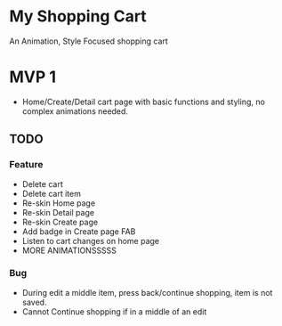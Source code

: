 # My Shopping Cart

An Animation, Style Focused shopping cart

# MVP 1

- Home/Create/Detail cart page with basic functions and styling, no complex animations needed.

## TODO

### Feature

- Delete cart
- Delete cart item
- Re-skin Home page
- Re-skin Detail page
- Re-skin Create page
- Add badge in Create page FAB
- Listen to cart changes on home page
- MORE ANIMATIONSSSSS

### Bug

- During edit a middle item, press back/continue shopping, item is not saved.
- Cannot Continue shopping if in a middle of an edit
